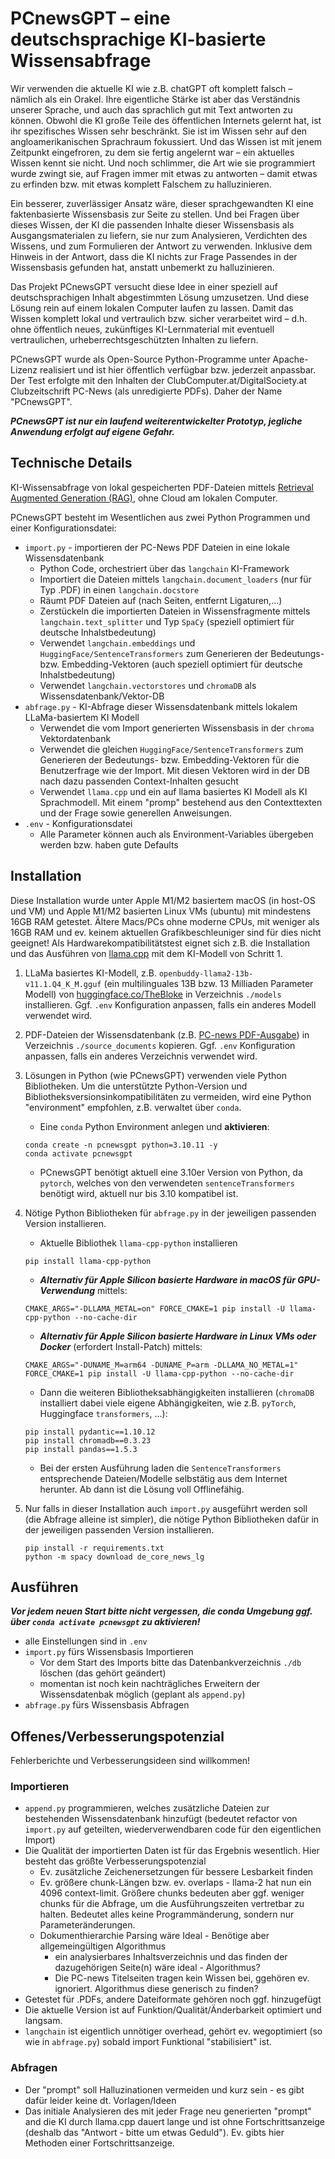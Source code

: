 # PCnewsGPT – eine deutschsprachige KI-basierte Wissensabfrage

Wir verwenden die aktuelle KI wie z.B. chatGPT oft komplett falsch – nämlich als ein Orakel. Ihre eigentliche Stärke ist aber das Verständnis unserer Sprache, und auch das sprachlich gut mit Text antworten zu können. Obwohl die KI große Teile des öffentlichen Internets gelernt hat, ist ihr spezifisches Wissen sehr beschränkt. Sie ist im Wissen sehr auf den angloamerikanischen Sprachraum fokussiert. Und das Wissen ist mit jenem Zeitpunkt eingefroren, zu dem sie fertig angelernt war – ein aktuelles Wissen kennt sie nicht. Und noch schlimmer, die Art wie sie programmiert wurde zwingt sie, auf Fragen immer mit etwas zu antworten – damit etwas zu erfinden bzw. mit etwas komplett Falschem zu halluzinieren.

Ein besserer, zuverlässiger Ansatz wäre, dieser sprachgewandten KI eine faktenbasierte Wissensbasis zur Seite zu stellen. Und bei Fragen über dieses Wissen, der KI die passenden Inhalte dieser Wissensbasis als Ausgangsmaterialen zu liefern, sie nur zum Analysieren, Verdichten des Wissens, und zum Formulieren der Antwort zu verwenden. Inklusive dem Hinweis in der Antwort, dass die KI nichts zur Frage Passendes in der Wissensbasis gefunden hat, anstatt unbemerkt zu halluzinieren.

Das Projekt PCnewsGPT versucht diese Idee in einer speziell auf deutschsprachigen Inhalt abgestimmten Lösung umzusetzen. Und diese Lösung rein auf einem lokalen Computer laufen zu lassen. Damit das Wissen komplett lokal und vertraulich bzw. sicher verarbeitet wird – d.h. ohne öffentlich neues, zukünftiges KI-Lernmaterial mit eventuell vertraulichen, urheberrechtsgeschützten Inhalten zu liefern.

PCnewsGPT wurde als Open-Source Python-Programme unter Apache-Lizenz realisiert und ist hier öffentlich verfügbar bzw. jederzeit anpassbar. Der Test erfolgte mit den Inhalten der ClubComputer.at/DigitalSociety.at Clubzeitschrift PC-News (als unredigierte PDFs). Daher der Name "PCnewsGPT".

***PCnewsGPT ist nur ein laufend weiterentwickelter Prototyp, jegliche Anwendung erfolgt auf eigene Gefahr.***

## Technische Details

KI-Wissensabfrage von lokal gespeicherten PDF-Dateien mittels [Retrieval Augmented Generation (RAG)](https://www.promptingguide.ai/techniques/rag), ohne Cloud am lokalen Computer.

PCnewsGPT besteht im Wesentlichen aus zwei Python Programmen und einer Konfigurationsdatei:

+ `import.py` - importieren der PC-News PDF Dateien in eine lokale Wissensdatenbank
  + Python Code, orchestriert über das `langchain` KI-Framework
  + Importiert die Dateien mittels `langchain.document_loaders` (nur für Typ .PDF) in einen `langchain.docstore`
  + Räumt PDF Dateien auf (nach Seiten, entfernt Ligaturen,...)
  + Zerstückeln die importierten Dateien in Wissensfragmente mittels `langchain.text_splitter` und Typ `SpaCy` (speziell optimiert für deutsche Inhalstbedeutung)
  + Verwendet `langchain.embeddings` und `HuggingFace/SentenceTransformers` zum Generieren der Bedeutungs- bzw. Embedding-Vektoren (auch speziell optimiert für deutsche Inhalstbedeutung)
  + Verwendet `langchain.vectorstores` und `chromaDB` als Wissensdatenbank/Vektor-DB
+ `abfrage.py` - KI-Abfrage dieser Wissensdatenbank mittels lokalem LLaMa-basiertem KI Modell
  + Verwendet die vom Import generierten Wissensbasis in der `chroma` Vektordatenbank
  + Verwendet die gleichen `HuggingFace/SentenceTransformers` zum Generieren der Bedeutungs- bzw. Embedding-Vektoren für die Benutzerfrage wie der Import. Mit diesen Vektoren wird in der DB nach dazu passenden Context-Inhalten gesucht
  + Verwendet `llama.cpp` und ein auf llama basiertes KI Modell als KI Sprachmodell. Mit einem "promp" bestehend aus den Contexttexten und der Frage sowie generellen Anweisungen.
+ `.env` - Konfigurationsdatei
  + Alle Parameter können auch als Environment-Variables übergeben werden bzw. haben gute Defaults

## Installation

Diese Installation wurde unter Apple M1/M2 basiertem macOS (in host-OS und VM) und Apple M1/M2 basierten Linux VMs (ubuntu) mit mindestens 16GB RAM getestet. Ältere Macs/PCs ohne moderne CPUs, mit weniger als 16GB RAM und ev. keinem aktuellen Grafikbeschleuniger sind für dies nicht geeignet! Als Hardwarekompatibilitätstest eignet sich z.B. die Installation und das Ausführen von [llama.cpp](https://github.com/ggerganov/llama.cpp) mit dem KI-Modell von Schritt 1.

1. LLaMa basiertes KI-Modell, z.B. `openbuddy-llama2-13b-v11.1.Q4_K_M.gguf` (ein multilinguales 13B bzw. 13 Milliaden Parameter Modell) von [huggingface.co/TheBloke](https://huggingface.co/TheBloke) in Verzeichnis `./models` installieren. Ggf. `.env` Konfiguration anpassen, falls ein anderes Modell verwendet wird.

2. PDF-Dateien der Wissensdatenbank (z.B. [PC-news PDF-Ausgabe](http://d.pcnews.at/_pdf/n178.pdf)) in Verzeichnis `./source_documents` kopieren. Ggf. `.env` Konfiguration anpassen, falls ein anderes Verzeichnis verwendet wird.

3. Lösungen in Python (wie PCnewsGPT) verwenden viele Python Bibliotheken. Um die unterstützte Python-Version und Bibliotheksversionsinkompatibilitäten zu vermeiden, wird eine Python "environment" empfohlen, z.B. verwaltet über `conda`.

    + Eine `conda` Python Environment anlegen und **aktivieren**:

    ```shell
    conda create -n pcnewsgpt python=3.10.11 -y
    conda activate pcnewsgpt
    ```

    + PCnewsGPT benötigt aktuell eine 3.10er Version von Python, da `pytorch`, welches von den verwendeten `sentenceTransformers` benötigt wird, aktuell nur bis 3.10 kompatibel ist.

4. Nötige Python Bibliotheken für `abfrage.py` in der jeweiligen passenden Version installieren.

    + Aktuelle Bibliothek `llama-cpp-python` installieren

    ```shell
    pip install llama-cpp-python
    ```

    + ***Alternativ für Apple Silicon basierte Hardware in macOS für GPU-Verwendung*** mittels:

    ```shell
    CMAKE_ARGS="-DLLAMA_METAL=on" FORCE_CMAKE=1 pip install -U llama-cpp-python --no-cache-dir
    ```

    + ***Alternativ für Apple Silicon basierte Hardware in Linux VMs oder Docker*** (erfordert Install-Patch) mittels:

    ```shell
    CMAKE_ARGS="-DUNAME_M=arm64 -DUNAME_P=arm -DLLAMA_NO_METAL=1" FORCE_CMAKE=1 pip install -U llama-cpp-python --no-cache-dir
    ```

    + Dann die weiteren Bibliotheksabhängigkeiten installieren (`chromaDB` installiert dabei viele eigene Abhängigkeiten, wie z.B. `pyTorch`, Huggingface `transformers`, ...):

    ```shell
    pip install pydantic==1.10.12
    pip install chromadb==0.3.23
    pip install pandas==1.5.3
    ```

    + Bei der ersten Ausführung laden die `SentenceTransformers` entsprechende Dateien/Modelle selbstätig aus dem Internet herunter. Ab dann ist die Lösung voll Offlinefähig.

5. Nur falls in dieser Installation auch `import.py` ausgeführt werden soll (die Abfrage alleine ist simpler), die nötige Python Bibliotheken dafür in der jeweiligen passenden Version installieren.

    ```shell
    pip install -r requirements.txt
    python -m spacy download de_core_news_lg
    ```

## Ausführen

***Vor jedem neuen Start bitte nicht vergessen, die conda Umgebung ggf. über `conda activate pcnewsgpt` zu aktivieren!***

+ alle Einstellungen sind in `.env`
+ `import.py` fürs Wissensbasis Importieren
  + Vor dem Start des Imports bitte das Datenbankverzeichnis `./db` löschen (das gehört geändert)
  + momentan ist noch kein nachträgliches Erweitern der Wissensdatenbak möglich (geplant als `append.py`)
+ `abfrage.py` fürs Wissensbasis Abfragen

## Offenes/Verbesserungspotenzial

Fehlerberichte und Verbesserungsideen sind willkommen!

### Importieren

+ `append.py` programmieren, welches zusätzliche Dateien zur bestehenden Wissensdatenbank hinzufügt (bedeutet refactor von `import.py` auf geteilten, wiederverwendbaren code für den eigentlichen Import)
+ Die Qualität der importierten Daten ist für das Ergebnis wesentlich. Hier besteht das größte Verbesserungspotenzial
  + Ev. zusätzliche Zeichenersetzungen für bessere Lesbarkeit finden
  + Ev. größere chunk-Längen bzw. ev. overlaps - llama-2 hat nun ein 4096 context-limit. Größere chunks bedeuten aber ggf. weniger chunks für die Abfrage, um die Ausführungszeiten vertretbar zu halten. Bedeutet alles keine Programmänderung, sondern nur Parameteränderungen.
  + Dokumenthierarchie Parsing wäre Ideal - Benötige aber allgemeingültigen Algorithmus
    + ein analysierbares Inhaltsverzeichnis und das finden der dazugehörigen Seite(n) wäre ideal - Algorithmus?
    + Die PC-news Titelseiten tragen kein Wissen bei, ggehören ev. ignoriert. Algorithmus diese generisch zu finden?
+ Getestet für .PDFs, andere Dateiformate gehören noch ggf. hinzugefügt
+ Die aktuelle Version ist auf Funktion/Qualität/Änderbarkeit optimiert und langsam.
+ `langchain` ist eigentlich unnötiger overhead, gehört ev. wegoptimiert (so wie in `abfrage.py`) sobald import Funktional "stabilisiert" ist.

### Abfragen

+ Der "prompt" soll Halluzinationen vermeiden und kurz sein - es gibt dafür leider keine dt. Vorlagen/Ideen
+ Das initiale Analysieren des mit jeder Frage neu generierten "prompt" and die KI durch llama.cpp dauert lange und ist ohne Fortschrittsanzeige (deshalb das "Antwort - bitte um etwas Geduld"). Ev. gibts hier Methoden einer Fortschrittsanzeige.
